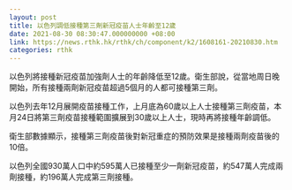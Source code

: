 ```yaml
---
layout: post
title: 以色列調低接種第三劑新冠疫苗人士年齡至12歲
date: 2021-08-30 08:30:47.000000000 +08:00
link: https://news.rthk.hk/rthk/ch/component/k2/1608161-20210830.htm
categories: rthk
---
```


以色列將接種新冠疫苗加強劑人士的年齡降低至12歲。衛生部說，從當地周日晚開始，所有接種兩劑新冠疫苗超過5個月的人都可接種第三劑。

以色列去年12月展開疫苗接種工作，上月底為60歲以上人士接種第三劑疫苗，本月24日將第三劑疫苗接種範圍擴展到30歲以上人士，現時再將接種年齡調低。

衛生部數據顯示，接種第三劑疫苗後對新冠重症的預防效果是接種兩劑疫苗後的10倍。

以色列全國930萬人口中約595萬人已接種至少一劑新冠疫苗，約547萬人完成兩劑接種，約196萬人完成第三劑接種。
